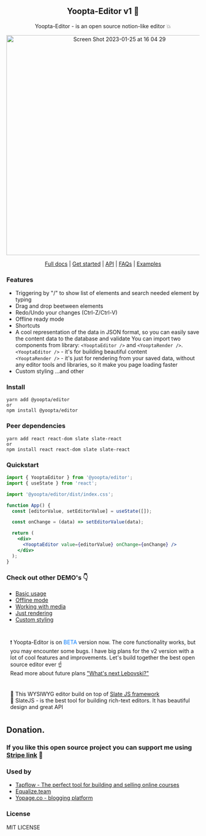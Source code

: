 <h2 align="center">Yoopta-Editor v1 🎉</h2>
<p align="center">Yoopta-Editor - is an open source notion-like editor 💥</p>
<div align="center">
<img width="574" alt="Screen Shot 2023-01-25 at 16 04 29" src="https://user-images.githubusercontent.com/29093118/215324525-882bf403-646c-4267-bb5f-c0f37509ac09.png">
</div>

<div align="center">

</div>

<p align="center">
  <a target="_blank" rel="noopener noreferrer" href="https://yopage.co/blog/0zntIA46L4/W0epdDpnRa">Full docs</a> |
  <a target="_blank" rel="noopener noreferrer" href="https://yopage.co/blog/0zntIA46L4/qOQqVaxxRZ">Get started</a> | 
  <a target="_blank" rel="noopener noreferrer" href="https://yopage.co/blog/0zntIA46L4/kUoZ2DoHnG">API</a> |
  <a target="_blank" rel="noopener noreferrer" href="https://yopage.co/blog/0zntIA46L4/qo9nK4lDG5">FAQs</a> |
  <a target="_blank" rel="noopener noreferrer" href="https://@yoopta/editor.vercel.app/basic">Examples</a>
</p>

### Features

- Triggering by "/" to show list of elements and search needed element by typing
- Drag and drop beetween elements
- Redo/Undo your changes (Ctrl-Z/Ctrl-V)
- Offline ready mode
- Shortcuts
- A cool representation of the data in JSON format, so you can easily save the content data to the database and validate
  You can import two components from library: `<YooptaEditor />` and `<YooptaRender />`. <br>
  `<YooptaEditor />` - it's for building beautiful content <br>
  `<YooptaRender />` - it's just for rendering from your saved data, without any editor tools and libraries, so it make you page loading faster
- Custom styling
  ...and other

### Install

    yarn add @yoopta/editor
    or
    npm install @yoopta/editor

### Peer dependencies

    yarn add react react-dom slate slate-react
    or
    npm install react react-dom slate slate-react

### Quickstart

```jsx
import { YooptaEditor } from '@yoopta/editor';
import { useState } from 'react';

import '@yoopta/editor/dist/index.css';

function App() {
  const [editorValue, setEditorValue] = useState([]);

  const onChange = (data) => setEditorValue(data);

  return (
    <div>
      <YooptaEditor value={editorValue} onChange={onChange} />
    </div>
  );
}
```

### Check out other DEMO's 👇

- <a target="_blank" rel="noopener noreferrer" href="https://@yoopta/editor.vercel.app/basic">Basic usage</a>
- <a target="_blank" rel="noopener noreferrer" href="https://@yoopta/editor.vercel.app/offline">Offline mode</a>
- <a target="_blank" rel="noopener noreferrer" href="https://@yoopta/editor.vercel.app/media">Working with media</a>
- <a target="_blank" rel="noopener noreferrer" href="https://@yoopta/editor.vercel.app/render">Just rendering</a>
- <a target="_blank" rel="noopener noreferrer" href="https://@yoopta/editor.vercel.app/styling">Custom styling</a>
  <br>
  <br>

<div style="padding: 10px">❗ Yoopta-Editor is on <span style="color: #007aff">BETA</span> version now. The core functionality works, but you may encounter some bugs.
I have big plans for the v2 version with a lot of cool features and improvements.
Let's build together the best open source editor ever ☝ <br>
Read more about future plans <a target="_blank" rel="noopener noreferrer" href="https://yopage.co/blog/0zntIA46L4/5iK8VNiBI8">"What's next Lebovski?"</a>
</div>
<br>
<div style="padding: 10px; marging: 10px">
📝 This WYSIWYG editor build on top of <a target="_blank" rel="noopener noreferrer" href="https://github.com/ianstormtaylor/slate">Slate JS framework</a> <br>
💙 SlateJS - is the best tool for building rich-text editors. It has beautiful design and great API
</div>

## Donation.

### If you like this open source project you can support me using <a href="https://buy.stripe.com/9AQcQo6G57dyexGeUU">Stripe link</a> 💙

### Used by

- <a href="https://tapflow.co/">Tapflow - The perfect tool for building and selling online courses</a>
- <a href="https://equalize.team">Equalize.team</a>
- <a href="https://yopage.co/">Yopage.co - blogging platform</a>

### License

MIT LICENSE
